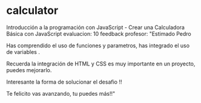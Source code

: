 # calculator
 Introducción a la programación con JavaScript - Crear una Calculadora Básica con JavaScript
evaluacion: 10
feedback profesor: "Estimado Pedro

Has comprendido el uso de funciones y parametros, has integrado el uso de variables .

Recuerda la integración de HTML y CSS es muy importante en un proyecto, puedes mejorarlo.

Interesante la forma de solucionar el desafio !!

Te felicito vas avanzando, tu puedes más!!"
